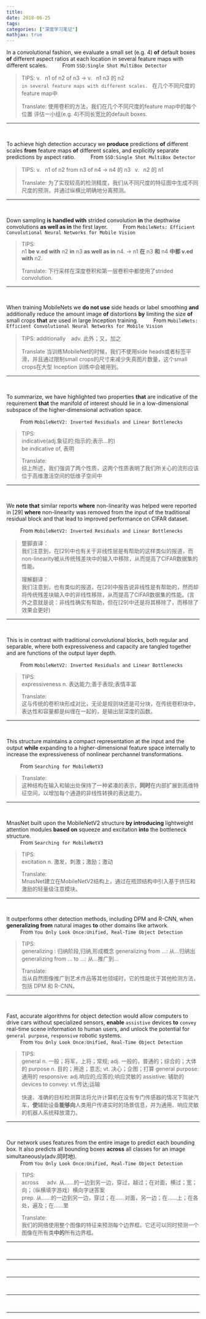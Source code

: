 ```yaml
---
title: 
date: 2018-06-25
tags:
categories: ["深度学习笔记"]
mathjax: true
---
```

<!-- more -->

In a convolutional fashion, we evaluate a small set (e.g. 4) **of** default boxes **of** different aspect ratios at each location in several feature maps with different scales. 
&emsp; &emsp; From `SSD:Single Shot MultiBox Detector`

> TIPS: 
> v. &ensp;n1 of n2 of n3  → v. &ensp;n1 n3 的 n2 \
> `in several feature maps with different scales. ` 在几个不同尺度的feature map中
> 
> Translate:
使用卷积的方法，我们在几个不同尺度的feature map中的每个位置  评估一小组(e.g. 4)不同长宽比的default boxes.

--------
<br>

To achieve high detection accuracy we **produce** predictions **of** different scales **from** feature maps **of** different scales, and explicitly separate predictions by aspect ratio. 
&emsp; &emsp; From `SSD:Single Shot MultiBox Detector`

> TIPS:
> v. &ensp;n1 of n2 from n3 of n4  →  n4 的 n3 &ensp;v. &ensp;n2 的 n1
> 
> Translate:
> 为了实现较高的检测精度，我们从不同尺度的特征图中生成不同尺度的预测，并通过纵横比明确地分离预测。

--------
<br>

Down sampling **is handled with** strided convolution **in** the depthwise convolutions **as well as in** the first layer.
&emsp; &emsp; From `MobileNets: Efficient Convolutional Neural Networks for Mobile Vision`

> TIPS: \
> n1 **be v.ed with** n2 **in** n3 **as well as in** n4. → n1 **在** n3 **和** n4 **中都 v.ed with** n2.
> 
> Translate:
> 下行采样在深度卷积和第一层卷积中都使用了strided convolution.

--------
<br>


When training MobileNets we **do not use** side heads or label smoothing **and** additionally reduce the amount image **of** distortions **by** limiting the size **of** small crops **that** are used in large Inception training. 
&emsp; &emsp; From `MobileNets: Efficient Convolutional Neural Networks for Mobile Vision`

> TIPS:
> additionally &ensp; adv. 此外；又，加之
> 
> Translate
> 当训练MobileNet的时候，我们不使用side heads或者标签平滑，并且通过限制small crops的尺寸来减少失真图片数量，这个small crops在大型 Inception 训练中会被用到。

--------
<br>

To summarize, we have highlighted two properties **that** are indicative of the requirement **that** the manifold of interest should lie in a low-dimensional subspace of the higher-dimensional activation space.

&emsp; &emsp; From `MobileNetV2: Inverted Residuals and Linear Bottlenecks`

> TIPS: \
> indicative(adj.象征的;指示的;表示…的) \
> be indicative of, 表明
> 
> Translate:\
> 综上所述，我们强调了两个性质，这两个性质表明了我们所关心的流形应该位于高维激活空间的低维子空间中

--------
<br>

We **note that** similar reports **where** non-linearity was helped were reported in [29] **where** non-linearity was removed from the input of the traditional residual block and that lead to improved performance on CIFAR dataset.

&emsp; &emsp; From `MobileNetV2: Inverted Residuals and Linear Bottlenecks`

> 蹩脚直译：\
> 我们注意到，在[29]中也有关于非线性层是有帮助的这样类似的报道，而non-linearity被从传统残差块中的输入中移除，从而提高了CIFAR数据集的性能。
> 
> 理解翻译：\
> 我们注意到，也有类似的报道，在[29]中报告说非线性是有帮助的，然而却将传统残差块输入中的非线性移除，从而提高了CIFAR数据集的性能。(言外之意就是说：非线性确实有帮助，但在[29]中还是将其移除了，而移除了效果会更好)

--------
<br>

This is in contrast with traditional convolutional blocks, both regular and separable, where both expressiveness and capacity are tangled together and are functions of the output layer depth.

&emsp; &emsp; From `MobileNetV2: Inverted Residuals and Linear Bottlenecks`

> TIPS: \
> expressiveness  n. 表达能力;善于表现;表情丰富
> 
> Translate: \
> 这与传统的卷积块形成对比，无论是规则块还是可分块，在传统卷积块中，表达性和容量都是纠缠在一起的，是输出层深度的函数。


--------
<br>


This structure maintains a compact representation at the input and the output **while** expanding to a higher-dimensional feature space internally to increase the expressiveness of nonlinear perchannel transformations.

&emsp; &emsp; From `Searching for MobileNetV3`

> Translate: \
> 这种结构在输入和输出处保持了一种紧凑的表示，**同时**在内部扩展到高维特征空间，以增加每个通道的非线性转换的表达能力。

--------
<br>

MnasNet built upon the MobileNetV2 structure **by introducing** lightweight attention modules **based on** squeeze and excitation **into** the bottleneck structure. \
&emsp; &emsp; From `Searching for MobileNetV3`

> TIPS: \
> excitation  n. 激发，刺激；激励；激动
> 
> Translate: \
> MnasNet建立在MobileNetV2结构上，通过在瓶颈结构中引入基于挤压和激励的轻量级注意模块。

--------
<br>

It outperforms other detection methods, including DPM and R-CNN, when **generalizing from** natural images **to** other domains like artwork. \
&emsp; &emsp; From `You Only Look Once:Unified, Real-Time Object Detection`

> TIPS: \
> generalizing : 归纳阶段,归纳,形成概念
> generalizing from ...: 从...归纳出
> generalizing from ... to ...: 从...推广到...
> 
> Translate: \
> 当从自然图像推广到艺术作品等其他领域时，它的性能优于其他检测方法，包括 DPM 和 R-CNN。

--------
<br>

Fast, accurate algorithms for object detection would allow computers to drive cars without specialized sensors, **enable** `assistive` devices **to** `convey` real-time scene information to human users, and unlock the potential for `general purpose`, `responsive` robotic systems. \
&emsp; &emsp; From `You Only Look Once:Unified, Real-Time Object Detection`

> TIPS: \
> general n. 一般；将军，上将；常规; 
        adj. 一般的，普通的；综合的；大体的
> purpose n. 目的；用途；意志;
         vt. 决心；企图；打算
> general purpose: 通用的
> responsive: adj.响应的;应答的;响应灵敏的
> assistive: 辅助的
> devices to convey: vt.传达;运输
> 
> 快速、准确的目标检测算法将允许计算机在没有专门传感器的情况下驾驶汽车，**使**辅助设备**能够向**人类用户传递实时的场景信息，并为通用、响应灵敏的机器人系统释放潜力。

--------
<br>

Our network uses features from the entire image to predict each bounding box. It also predicts all bounding boxes **across** all classes for an image simultaneously(adv.同时地). \
&emsp; &emsp; From `You Only Look Once:Unified, Real-Time Object Detection`
> TIPS: \
> across &emsp; adv. 从……的一边到另一边，穿过，越过；在对面，横过；宽；向；（纵横填字游戏）横向字谜答案 \
> prep. 从……的一边到另一边，穿过；在……对面，另一边；在……上；在各处，遍及；在……里
> 
> Translate: \
> 我们的网络使用整个图像的特征来预测每个边界框。它还可以同时预测一个图像在所有类**中的**所有边界框。

--------
<br>



--------
<br>



--------
<br>



--------
<br>


--------
<br>
